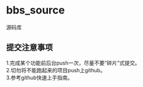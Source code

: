 # bbs_source
源码库
## 提交注意事项
1.完成某个功能前后台push一次，尽量不要“碎片”式提交。<br/>
2.切勿将不能跑起来的项目push上github。<br/>
3.参考github快速上手指南。
